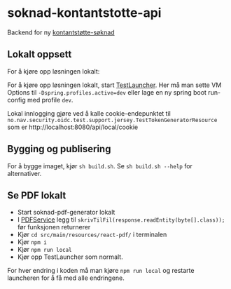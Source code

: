soknad-kontantstotte-api
========================
Backend for ny [kontantstøtte-søknad](https://github.com/navikt/soknad-kontantstotte)

## Lokalt oppsett

For å kjøre opp løsningen lokalt:

For å kjøre opp løsningen lokalt, start [TestLauncher](src/test/java/no/nav/kontantstotte/api/TestLauncher.java). Her må man sette VM Options til `-Dspring.profiles.active=dev`
eller lage en ny spring boot run-config med profile `dev`.


Lokal innlogging gjøre ved å kalle cookie-endepunktet til ```no.nav.security.oidc.test.support.jersey.TestTokenGeneratorResource``` som er http://localhost:8080/api/local/cookie

## Bygging og publisering

For å bygge imaget, kjør `sh build.sh`. Se `sh build.sh --help` for alternativer.

## Se PDF lokalt

- Start soknad-pdf-generator lokalt
- I [PDFService](src/main/java/no/nav/kontantstotte/person/PdfService.java) legg til `skrivTilFil(response.readEntity(byte[].class));` før funksjonen returnerer
- Kjør `cd src/main/resources/react-pdf/` i terminalen
- Kjør  `npm i` 
- Kjør `npm run local`
- Kjør opp TestLauncher som normalt.

For hver endring i koden må man kjøre `npm run local` og restarte launcheren for å få med alle endringene.